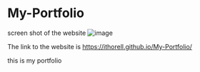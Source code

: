 # My-Portfolio

screen shot of the website ![image](https://user-images.githubusercontent.com/108184737/181691152-8ee0623e-1b9f-4bce-b3ab-be1242906a56.png)


The link to the website is https://ithorell.github.io/My-Portfolio/

this is my portfolio
